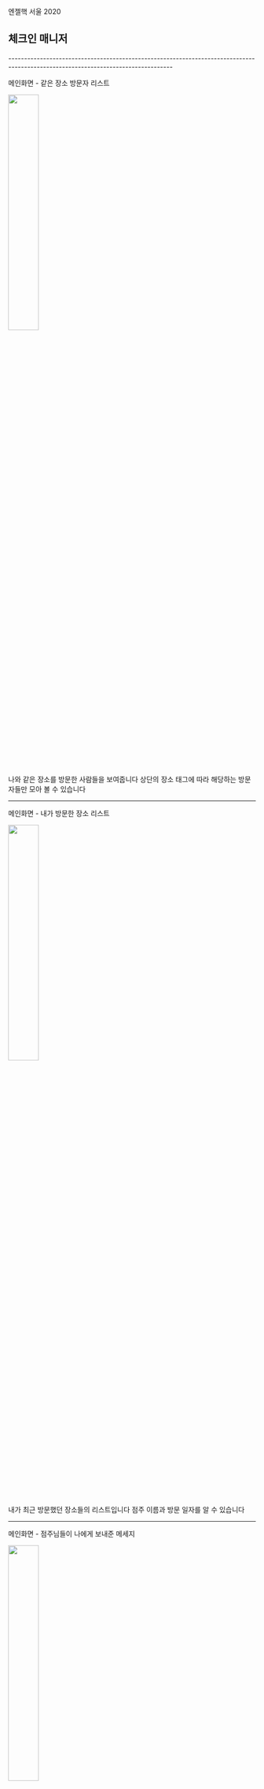 엔젤핵 서울 2020 

<h2>체크인 매니저</h2>
----------------------------------------------------------------------------------------------------------------------------------

메인화면 - 같은 장소 방문자 리스트

<img src="https://user-images.githubusercontent.com/33985795/87873605-f0146a00-c9fd-11ea-9633-5bc0b62ae161.jpg" width="35%"></img>

나와 같은 장소를 방문한 사람들을 보여줍니다
상단의 장소 태그에 따라 해당하는 방문자들만 모아 볼 수 있습니다

----------------------------------------------------------------------------------------------------------------------------------

메인화면 - 내가 방문한 장소 리스트

<img src="https://user-images.githubusercontent.com/33985795/87873649-3bc71380-c9fe-11ea-8c4c-9f2c8a2e7e0d.jpg" width="35%"></img>

내가 최근 방문했던 장소들의 리스트입니다
점주 이름과 방문 일자를 알 수 있습니다

----------------------------------------------------------------------------------------------------------------------------------

메인화면 - 점주님들이 나에게 보내준 메세지

<img src="https://user-images.githubusercontent.com/33985795/87873712-a5472200-c9fe-11ea-81ee-34a93344e6f4.jpg" width="35%"></img>

내가 최근 방문했던 장소들의 점주들이 저에게 보낸 메세지함입니다
어느 가게에서 누가 메세지를 보냈는지 확인 할 수 있습니다

----------------------------------------------------------------------------------------------------------------------------------

점주님들이 나에게 보내준 메세지 확인 화면

<img src="https://user-images.githubusercontent.com/33985795/87873754-ed664480-c9fe-11ea-84d4-14841084f891.jpg" width="35%"></img>

점주가 나에게 보낸 메세지 내용을 자세히 확인 할 수 있습니다.
메세지를 보낸 메세지를 점주에게 남길 수 있습니다 

----------------------------------------------------------------------------------------------------------------------------------

방문했던 장소의 점주님에게 메세지를 남기는 화면 

<img src="https://user-images.githubusercontent.com/33985795/87873792-50f07200-c9ff-11ea-91ba-ba77e9c273fc.jpg" width="35%"></img>


방문했던 장소의 점주에게 메세지를 남길 수 있습니다 

----------------------------------------------------------------------------------------------------------------------------------


QR코드로 촬영 후, 체크리스트 작성 화면

<img src="https://user-images.githubusercontent.com/33985795/87873809-79786c00-c9ff-11ea-9efb-19d32dcde449.jpg" width="35%"></img>

체크리스트를 작성 후 제출하게 되면 체크인이 됩니다

----------------------------------------------------------------------------------------------------------------------------------

